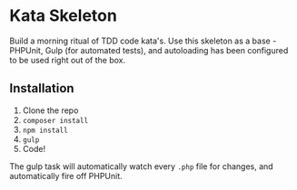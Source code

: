 # Kata Skeleton
Build a morning ritual of TDD code kata's. Use this skeleton as a base - PHPUnit, Gulp (for automated tests), and autoloading has been configured to be used right out of the box.

## Installation
1. Clone the repo
2. `composer install`
3. `npm install`
4. `gulp`
5. Code!

The gulp task will automatically watch every `.php` file for changes, and automatically fire off PHPUnit.
